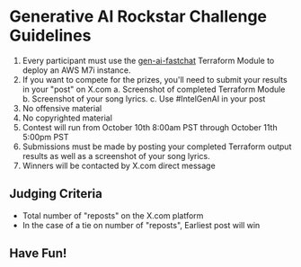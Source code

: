 # Generative AI Rockstar Challenge Guidelines

1. Every participant must use the [gen-ai-fastchat](https://github.com/intel/terraform-intel-aws-vm/tree/main/examples/gen-ai-fastchat) Terraform Module to deploy an AWS M7i instance.
2. If you want to compete for the prizes, you'll need to submit your results in your "post" on X.com
    a. Screenshot of completed Terraform Module
    b. Screenshot of your song lyrics.
    c. Use #IntelGenAI in your post
3. No offensive material
4. No copyrighted material
5. Contest will run from October 10th 8:00am PST through October 11th 5:00pm PST
6. Submissions must be made by posting your completed Terraform output results as well as a screenshot of your song lyrics.
7. Winners will be contacted by X.com direct message

## Judging Criteria

- Total number of "reposts" on the X.com platform
- In the case of a tie on number of "reposts", Earliest post will win

## Have Fun!